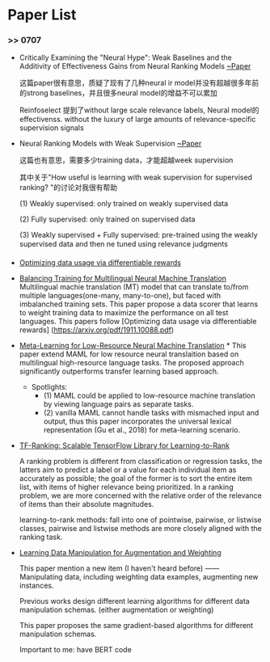 # Paper List



### >> 0707

- Critically Examining the "Neural Hype": Weak Baselines and the Additivity of Effectiveness Gains from Neural Ranking Models [~Paper](https://cs.uwaterloo.ca/~jimmylin/publications/Yang_etal_SIGIR2019.pdf)

  这篇paper很有意思，质疑了现有了几种neural ir model并没有超越很多年前的strong baselines，并且很多neural model的增益不可以累加

  Reinfoselect 提到了without large scale relevance labels, Neural model的effectivenss. without the luxury of large amounts of relevance-specific supervision signals

- Neural Ranking Models with Weak Supervision [~Paper](https://arxiv.org/pdf/1704.08803.pdf)

  这篇也有意思，需要多少training data，才能超越week supervision

  其中关于"How useful is learning with weak supervision for supervised ranking? "的讨论对我很有帮助

  (1) Weakly supervised: only trained on weakly supervised data

  (2) Fully supervised: only trained on supervised data

  (3) Weakly supervised + Fully supervised: pre-trained using the weakly supervised data and then ne tuned using relevance judgments



- [Optimizing data usage via differentiable rewards](https://arxiv.org/pdf/1911.10088.pdf)

- [Balancing Training for Multilingual Neural Machine Translation](https://arxiv.org/pdf/2004.06748.pdf)
  Multilingual machie translation (MT) model that can translate to/from multiple languages(one-many, many-to-one), but faced with imbalanched training sets. This paper propose a data scorer that learns to weight training data to maximize the performance on all test languages. This papers follow [Optimizing data usage via differentiable rewards] (https://arxiv.org/pdf/1911.10088.pdf)

- [Meta-Learning for Low-Resource Neural Machine Translation](https://www.aclweb.org/anthology/D18-1398.pdf) *
  This paper extend MAML for low resource neural translaition based on  multilingual high-resource language tasks. The proposed approach significantly outperforms transfer learning based approach.
  - Spotlights:
    - (1) MAML could be applied to low-resource machine translation by viewing language pairs as separate tasks.
    - (2) vanilla MAML cannot handle tasks with mismached input and output, thus this paper incorporates the universal lexical representation (Gu et al., 2018) for meta-learning scenario.

- [TF-Ranking: Scalable TensorFlow Library for Learning-to-Rank](https://arxiv.org/pdf/1812.00073.pdf)

  A ranking problem is different from classification or regression tasks, the latters aim to predict a label or a value for each individual item as accurately as possible; the goal of the former is to sort the entire item list, with items of higher relevance being prioritized. In a ranking problem, we are more concerned with the relative order of the relevance of items than their absolute magnitudes.

  learning-to-rank methods: fall into one of pointwise, pairwise, or listwise classes, pairwise and listwise methods are more closely aligned with the ranking task.

- [Learning Data Manipulation for Augmentation and Weighting](https://arxiv.org/pdf/1910.12795.pdf)

  This paper mention a new item (I haven't heard before) —— Manipulating data, including weighting data examples, augmenting new instances.

  Previous works design different learning algorithms for different data manipulation schemas. (either augmentation or weighting)

  This paper proposes the same gradient-based algorithms for different manipulation schemas.

  Important to me: have BERT code

<!-- [An Alternative Cross Entropy Loss for Learning-to-Rank]() -->
